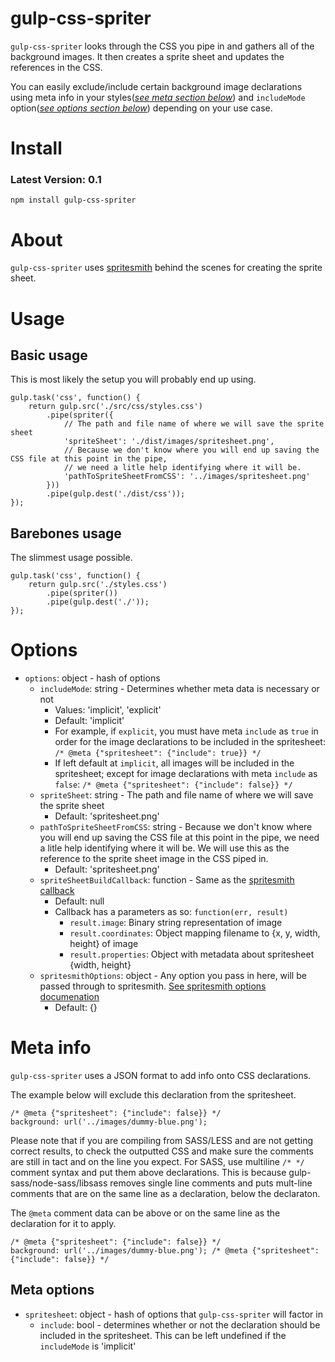# gulp-css-spriter

`gulp-css-spriter` looks through the CSS you pipe in and gathers all of the background images. It then creates a sprite sheet and updates the references in the CSS.

You can easily exclude/include certain background image declarations using meta info in your styles([*see meta section below*](#meta-options)) and `includeMode` option([*see options section below*](#options)) depending on your use case.

# Install

### Latest Version: 0.1

`npm install gulp-css-spriter`

# About

`gulp-css-spriter` uses [spritesmith](https://www.npmjs.com/package/spritesmith) behind the scenes for creating the sprite sheet.

# Usage

## Basic usage

This is most likely the setup you will probably end up using.

```
gulp.task('css', function() {
	return gulp.src('./src/css/styles.css')
		.pipe(spriter({
			// The path and file name of where we will save the sprite sheet
			'spriteSheet': './dist/images/spritesheet.png',
			// Because we don't know where you will end up saving the CSS file at this point in the pipe,
			// we need a litle help identifying where it will be.
			'pathToSpriteSheetFromCSS': '../images/spritesheet.png'
		}))
		.pipe(gulp.dest('./dist/css'));
});
```

## Barebones usage

The slimmest usage possible.

```
gulp.task('css', function() {
	return gulp.src('./styles.css')
		.pipe(spriter())
		.pipe(gulp.dest('./'));
});
```


# Options

 - `options`: object - hash of options
 	 - `includeMode`: string - Determines whether meta data is necessary or not
 	 	 - Values: 'implicit', 'explicit'
 	 	 - Default: 'implicit'
 	 	 - For example, if `explicit`, you must have meta `include` as `true` in order for the image declarations to be included in the spritesheet: `/* @meta {"spritesheet": {"include": true}} */`
 	 	 - If left default at `implicit`, all images will be included in the spritesheet; except for image declarations with meta `include` as `false`: `/* @meta {"spritesheet": {"include": false}} */`
 	 - `spriteSheet`: string - The path and file name of where we will save the sprite sheet
 	 	 - Default: 'spritesheet.png'
	 - `pathToSpriteSheetFromCSS`: string - Because we don't know where you will end up saving the CSS file at this point in the pipe, we need a litle help identifying where it will be. We will use this as the reference to the sprite sheet image in the CSS piped in.
	 	 - Default: 'spritesheet.png'
	 - `spriteSheetBuildCallback`: function - Same as the [spritesmith callback](https://www.npmjs.com/package/spritesmith#-spritesmith-params-callback-)
	 	 - Default: null
	 	 - Callback has a parameters as so: `function(err, result)`
	 	 	 - `result.image`: Binary string representation of image
	 	 	 - `result.coordinates`: Object mapping filename to {x, y, width, height} of image
	 	 	 - `result.properties`: Object with metadata about spritesheet {width, height}
	 - `spritesmithOptions`: object - Any option you pass in here, will be passed through to spritesmith. [See spritesmith options documenation](https://www.npmjs.com/package/spritesmith#-spritesmith-params-callback-)
	 	 - Default: {}



# Meta info

`gulp-css-spriter` uses a JSON format to add info onto CSS declarations.

The example below will exclude this declaration from the spritesheet.
```
/* @meta {"spritesheet": {"include": false}} */
background: url('../images/dummy-blue.png');
 ```

Please note that if you are compiling from SASS/LESS and are not getting correct results, to check the outputted CSS and make sure the comments are still in tact and on the line you expect. For SASS, use multiline `/* */` comment syntax and put them above declarations. This is because gulp-sass/node-sass/libsass removes single line comments and puts mult-line comments that are on the same line as a declaration, below the declaraton.

The `@meta` comment data can be above or on the same line as the declaration for it to apply.
```
/* @meta {"spritesheet": {"include": false}} */
background: url('../images/dummy-blue.png'); /* @meta {"spritesheet": {"include": false}} */
 ```

## Meta options

 - `spritesheet`: object - hash of options that `gulp-css-spriter` will factor in
	 - `include`: bool - determines whether or not the declaration should be included in the spritesheet. This can be left undefined if the `includeMode` is 'implicit'
